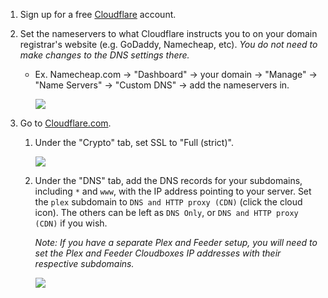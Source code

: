 
1. Sign up for a free [Cloudflare](https://www.cloudflare.com/) account.

1. Set the nameservers to what Cloudflare instructs you to on your domain registrar's website (e.g. GoDaddy, Namecheap, etc). _You do not need to make changes to the DNS settings there._

   - Ex. Namecheap.com -> "Dashboard" -> your domain -> "Manage" -> "Name Servers" -> "Custom DNS" -> add the nameservers in.

     ![](https://i.imgur.com/K4OI1XD.png)

1. Go to [Cloudflare.com](https://www.cloudflare.com/). 

   1. Under the "Crypto" tab, set SSL to "Full (strict)".

      ![](https://i.imgur.com/ph1pNZx.png)

   1. Under the "DNS" tab, add the DNS records for your subdomains, including `*` and `www`, with the IP address pointing to your server. Set the `plex` subdomain to `DNS and HTTP proxy (CDN)` (click the cloud icon). The others can be left as `DNS Only`, or  `DNS and HTTP proxy (CDN)` if you wish.

      _Note: If you have a separate Plex and Feeder setup, you will need to set the Plex and Feeder Cloudboxes IP addresses with their respective subdomains._

      ![](https://i.imgur.com/YHbDAcM.png)
   
